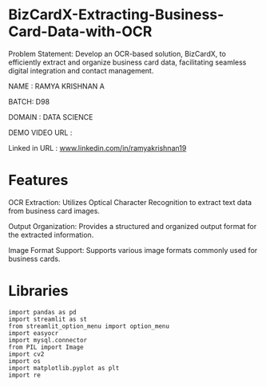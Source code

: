 # BizCardX-Extracting-Business-Card-Data-with-OCR

Problem Statement: Develop an OCR-based solution, BizCardX, to efficiently extract and organize business card data, facilitating seamless digital integration and contact management.

NAME : RAMYA KRISHNAN A

BATCH: D98

DOMAIN : DATA SCIENCE

DEMO VIDEO URL : 

Linked in URL : www.linkedin.com/in/ramyakrishnan19

# Features

OCR Extraction: Utilizes Optical Character Recognition to extract text data from business card images.

Output Organization: Provides a structured and organized output format for the extracted information.

Image Format Support: Supports various image formats commonly used for business cards.

# Libraries

    import pandas as pd
    import streamlit as st
    from streamlit_option_menu import option_menu
    import easyocr
    import mysql.connector
    from PIL import Image
    import cv2
    import os
    import matplotlib.pyplot as plt
    import re

